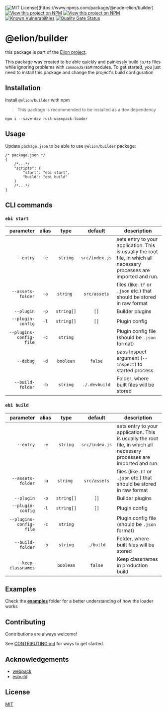[![MIT License](https://img.shields.io/npm/l/@node-elion/builder.svg?)](https://www.npmjs.com/package/@node-elion/builder)
[![View this project on NPM](https://img.shields.io/npm/v/@node-elion/builder.svg)](https://npmjs.org/package/@node-elion/builder)
[![View this project on NPM](https://img.shields.io/npm/dm/@node-elion/builder.svg)](https://npmjs.org/package/@node-elion/builder)
[![Known Vulnerabilities](https://snyk.io/test/github/elion-project/builder/badge.svg)](https://snyk.io/test/github/elion-project/builder)
[![Quality Gate Status](https://sonarcloud.io/api/project_badges/measure?project=elion-project_builder&metric=alert_status)](https://sonarcloud.io/summary/new_code?id=elion-project_builder)

# @elion/builder

this package is part of the [Elion project](https://github.com/elion-project).

This package was created to be able quickly and painlessly build `js/ts` files while ignoring problems
with `commonJS/ESM` modules. To get started, you just need to install this package and change the project's build
configuration

## Installation

Install `@elion/builder` with npm

> This package is recommended to be installed as a dev dependency

```shell
npm i --save-dev rust-wasmpack-loader
```

## Usage

Update `package.json` to be able to use `@elion/builder` package:

```json5
/* package.json */
{
    /*...*/
    "scripts": {
        "start": "ebi start",
        "build": "ebi build"
    }
    /*...*/
}
```

## CLI commands

### `ebi start`

|               parameter | alias |    type    |    default     | description                                                                                                           |
|------------------------:|:-----:|:----------:|:--------------:|-----------------------------------------------------------------------------------------------------------------------|
|               `--entry` | `-e`  |  `string`  | `src/index.js` | sets entry to your application. This is usually the root file, in which all necessary processes are imported and run. |
|       `--assets-folder` | `-a`  | `string `  |  `src/assets`  | files (like`.tf` or `.json` etc.) that should be stored in raw format                                                 |
|              `--plugin` | `-p`  | `string[]` |      `[]`      | Builder plugins                                                                                                       |
|       `--plugin-config` | `-l`  | `string[]` |      `[]`      | Plugin config                                                                                                         |
| `--plugins-config-file` | `-c`  |  `string`  |                | Plugin config file (should be `.json` format)                                                                         |
|               `--debug` | `-d`  | `boolean`  |    `false`     | pass Inspect argument (`--inspect`) to started process                                                                |
|        `--build-folder` | `-b`  |  `string`  | `./.devbuild`  | Folder, where built files will be stored                                                                              |

### `ebi build`

|               parameter | alias |    type    |    default     | description                                                                                                           |
|------------------------:|:-----:|:----------:|:--------------:|-----------------------------------------------------------------------------------------------------------------------|
|               `--entry` | `-e`  |  `string`  | `src/index.js` | sets entry to your application. This is usually the root file, in which all necessary processes are imported and run. |
|       `--assets-folder` | `-a`  | `string `  |  `src/assets`  | files (like`.tf` or `.json` etc.) that should be stored in raw format                                                 |
|              `--plugin` | `-p`  | `string[]` |      `[]`      | Builder plugins                                                                                                       |
|       `--plugin-config` | `-l`  | `string[]` |      `[]`      | Plugin config                                                                                                         |
| `--plugins-config-file` | `-c`  |  `string`  |                | Plugin config file (should be `.json` format)                                                                         |
|        `--build-folder` | `-b`  |  `string`  |   `./build`    | Folder, where built files will be stored                                                                              |
|     `--keep-classnames` |       | `boolean`  |    `false`     | Keep classnames in production build                                                                                   |

## Examples

Check the **[examples](./examples)** folder for a better understanding of how the loader works

## Contributing

Contributions are always welcome!

See [CONTRIBUTING.md](./CONTRIBUTING.md) for ways to get started.

## Acknowledgements

- [webpack](https://github.com/webpack/webpack)
- [esbuild](https://esbuild.github.io/)

## License

[MIT](https://choosealicense.com/licenses/mit/)
